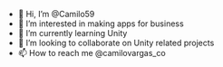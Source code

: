 - 👋 Hi, I’m @Camilo59
- 👀 I’m interested in making apps for business
- 🌱 I’m currently learning Unity
- 💞️ I’m looking to collaborate on Unity related projects
- 📫 How to reach me @camilovargas_co

<!---
Camilo59/Camilo59 is a ✨ special ✨ repository because its `README.md` (this file) appears on your GitHub profile.
You can click the Preview link to take a look at your changes.
--->
